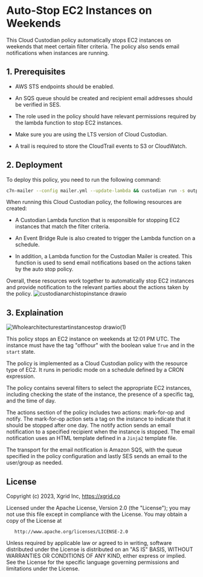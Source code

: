 # Auto-Stop EC2 Instances on Weekends

This Cloud Custodian policy automatically stops EC2 instances on weekends that meet certain filter criteria. The policy also sends email notifications when instances are running.

## 1. Prerequisites

- AWS STS endpoints should be enabled.

- An SQS queue should be created and recipient email addresses should be verified in SES.

- The role used in the policy should have relevant permissions required by the lambda function to stop EC2 instances.

- Make sure you are using the LTS version of Cloud Custodian.

- A trail is required to store the CloudTrail events to S3 or CloudWatch.

## 2. Deployment

To deploy this policy, you need to run the following command:

```bash
c7n-mailer --config mailer.yml --update-lambda && custodian run -s output/ stopinstance.yml
```

When running this Cloud Custodian policy, the following resources are created:

- A Custodian Lambda function that is responsible for stopping EC2 instances that match the filter criteria.

- An Event Bridge Rule is also created to trigger the Lambda function on a schedule.

- In addition, a Lambda function for the Custodian Mailer is created. This function is used to send email notifications based on the actions taken by the auto stop policy.

Overall, these resources work together to automatically stop EC2 instances and provide notification to the relevant parties about the actions taken by the policy.
![custodianarchistopinstance drawio](https://user-images.githubusercontent.com/122358742/222974375-816e78d5-5466-4eff-a895-82a863cf5168.png)

## 3. Explaination

![Wholearchitecturestartinstancestop drawio(1)](https://user-images.githubusercontent.com/122358742/222975243-5d5bf4fc-d68d-46f3-8235-b9fa52bf4c49.png)

This policy stops an EC2 instance on weekends at 12:01 PM UTC. The instance must have the tag "offhour" with the boolean value `True` and in the `start` state.

The policy is implemented as a Cloud Custodian policy with the resource type of EC2. It runs in periodic mode on a schedule defined by a CRON expression.

The policy contains several filters to select the appropriate EC2 instances, including checking the state of the instance, the presence of a specific tag, and the time of day.

The actions section of the policy includes two actions: mark-for-op and notify. The mark-for-op action sets a tag on the instance to indicate that it should be stopped after one day. The notify action sends an email notification to a specified recipient when the instance is stopped. The email notification uses an HTML template defined in a `Jinja2` template file.

The transport for the email notification is Amazon SQS, with the queue specified in the policy configuration and lastly SES sends an email to the user/group as needed.

## License

Copyright (c) 2023, Xgrid Inc, https://xgrid.co

Licensed under the Apache License, Version 2.0 (the "License");
you may not use this file except in compliance with the License.
You may obtain a copy of the License at

       http://www.apache.org/licenses/LICENSE-2.0

Unless required by applicable law or agreed to in writing, software
distributed under the License is distributed on an "AS IS" BASIS,
WITHOUT WARRANTIES OR CONDITIONS OF ANY KIND, either express or implied.
See the License for the specific language governing permissions and
limitations under the License.

